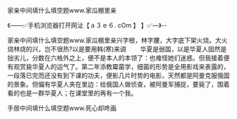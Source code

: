 家亲中间填什么填空题www.家瓜棚里亲

《——✅手机浏览器打开网沚【ａ３ｅ６. cOm 】 】✅—》--

家亲中间填什么填空题www.家瓜棚里亲兴字根，林字腰，大字底下架火烧。大火烧林烧的兴，岂不很热?以是要用韩(寒)来调
　　华夏是弱国，以是华夏人固然是拙劣儿，分数在六格外之上，便不是本人的本领了：也难怪她们迷惑。但我接着便有观赏毙华夏人的运气了。第二年添教霉菌学，细菌的形势是全用影戏来表露的，一段落已完而还没有到下课的功夫，便影几片时势的电影，天然都是阿曼克服俄国的景象。但偏有华夏人夹在里边：给俄国人做侦查，被阿曼军捕捉，要毙了，围着看的也是一群华夏人；在课堂里的再有一个我。





手居中间填什么填空题www.死心却咚画
